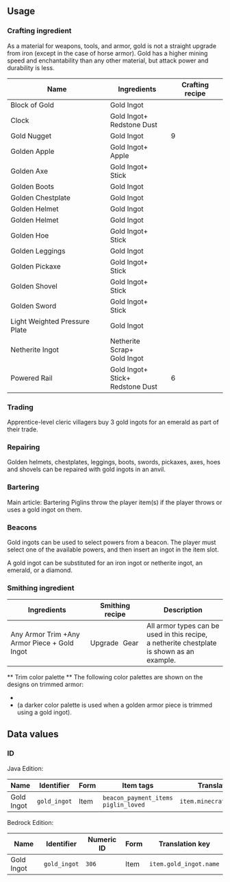 ## Usage
### Crafting ingredient
As a material for weapons, tools, and armor, gold is not a straight upgrade from iron (except in the case of horse armor). Gold has a higher mining speed and enchantability than any other material, but attack power and durability is less.

| Name                          | Ingredients                              | Crafting recipe |
|-------------------------------|------------------------------------------|-----------------|
| Block of Gold                 | Gold Ingot                               |                 |
| Clock                         | Gold Ingot+<br/>Redstone Dust            |                 |
| Gold Nugget                   | Gold Ingot                               | 9               |
| Golden Apple                  | Gold Ingot+<br/>Apple                    |                 |
| Golden Axe                    | Gold Ingot+<br/>Stick                    |                 |
| Golden Boots                  | Gold Ingot                               |                 |
| Golden Chestplate             | Gold Ingot                               |                 |
| Golden Helmet                 | Gold Ingot                               |                 |
| Golden Helmet                 | Gold Ingot                               |                 |
| Golden Hoe                    | Gold Ingot+<br/>Stick                    |                 |
| Golden Leggings               | Gold Ingot                               |                 |
| Golden Pickaxe                | Gold Ingot+<br/>Stick                    |                 |
| Golden Shovel                 | Gold Ingot+<br/>Stick                    |                 |
| Golden Sword                  | Gold Ingot+<br/>Stick                    |                 |
| Light Weighted Pressure Plate | Gold Ingot                               |                 |
| Netherite Ingot               | Netherite Scrap+<br/>Gold Ingot          |                 |
| Powered Rail                  | Gold Ingot+<br/>Stick+<br/>Redstone Dust | 6               |

### Trading
Apprentice-level cleric villagers buy 3 gold ingots for an emerald as part of their trade.

### Repairing
Golden helmets, chestplates, leggings, boots, swords, pickaxes, axes, hoes and shovels can be repaired with gold ingots in an anvil.

### Bartering
Main article: Bartering
Piglins throw the player item(s) if the player throws or uses a gold ingot on them.

### Beacons
Gold ingots can be used to select powers from a beacon. The player must select one of the available powers, and then insert an ingot in the item slot. 

A gold ingot can be substituted for an iron ingot or netherite ingot, an emerald, or a diamond.

### Smithing ingredient
| Ingredients                                  | Smithing recipe | Description                                                                                         |
|----------------------------------------------|-----------------|-----------------------------------------------------------------------------------------------------|
| Any Armor Trim +Any Armor Piece + Gold Ingot | Upgrade Gear    | All armor types can be used in this recipe,<br/>a netherite chestplate is shown as an example.<br/> |

** Trim color palette **
The following color palettes are shown on the designs on trimmed armor:

- 
- (a darker color palette is used when a golden armor piece is trimmed using a gold ingot).

## Data values
### ID
Java Edition:

| Name       | Identifier   | Form | Item tags                                 | Translation key             |
|------------|--------------|------|-------------------------------------------|-----------------------------|
| Gold Ingot | `gold_ingot` | Item | `beacon_payment_items`<br/>`piglin_loved` | `item.minecraft.gold_ingot` |

Bedrock Edition:

| Name       | Identifier   | Numeric ID | Form | Translation key        |
|------------|--------------|------------|------|------------------------|
| Gold Ingot | `gold_ingot` | `306`      | Item | `item.gold_ingot.name` |


